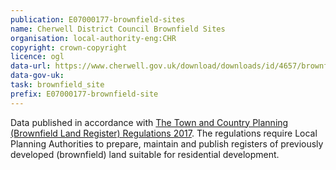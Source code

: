 ```yaml
---
publication: E07000177-brownfield-sites
name: Cherwell District Council Brownfield Sites
organisation: local-authority-eng:CHR
copyright: crown-copyright
licence: ogl
data-url: https://www.cherwell.gov.uk/download/downloads/id/4657/brownfield-land-register-december-2017.csv
data-gov-uk: 
task: brownfield_site
prefix: E07000177-brownfield-site
---
```


Data published in accordance with [The Town and Country Planning (Brownfield Land Register) Regulations 2017](http://www.legislation.gov.uk/uksi/2017/403/contents/made).
The regulations require Local Planning Authorities to prepare, maintain and publish registers of previously developed (brownfield) land suitable for residential development.

